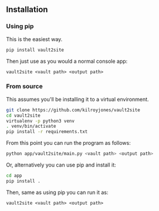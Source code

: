 ## Installation

### Using pip

This is the easiest way.

```bash
pip install vault2site
```

Then just use as you would a normal console app:

```
vault2site <vault path> <output path>
```

### From source

This assumes you'll be installing it to a virtual environment.

```bash
git clone https://github.com/kilroyjones/vault2site
cd vault2site
virtualenv -p python3 venv
. venv/bin/activate
pip install -r requirements.txt
```

From this point you can run the program as follows:

```bash
python app/vault2site/main.py <vault path> <output path>
```

Or, alternatively you can use pip and install it:

```bash
cd app
pip install .
```

Then, same as using pip you can run it as:

```
vault2site <vault path> <output path>
```
